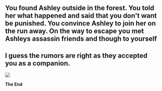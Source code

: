 ## You found Ashley outside in the forest. You told her what happened and said that you don't want be punished. You convince Ashley to join her on the run away. On the way to escape you met Ashleys assassin friends and though to yourself
## I guess the rumors are right as they accepted you as a companion.

  ![](https://www.ps4wallpapers.com/wp-content/uploads/2017/03/PS4Wallpapers.com_Night-Raid.jpg)

  **The End**